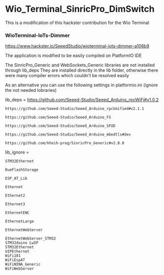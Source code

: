 # Wio_Terminal_SinricPro_DimSwitch

This is a modification of this hackster contribution for the Wio Terminal

### WioTerminal-IoTs-Dimmer
https://www.hackster.io/SeeedStudio/wioterminal-iots-dimmer-a106b9


The application is modified to be easily compiled on PlatformIO IDE

The SinricPro_Generic and WebSockets_Generic libraries are not installed through lib_deps
They are installed directly in the lib folder, otherwise there were many compiler errors which couldn't be resolved easily

As an alternative you can use the following settings in platformio.ini (ignore the not needed lobraries)

lib_deps =
	https://github.com/Seeed-Studio/Seeed_Arduino_rpcWiFi#v1.0.2
	
	https://github.com/Seeed-Studio/Seeed_Arduino_rpcUnified#v2.1.1
	
	https://github.com/Seeed-Studio/Seeed_Arduino_FS
	
	https://github.com/Seeed-Studio/Seeed_Arduino_SFUD
	
	https://github.com/Seeed-Studio/Seeed_Arduino_mbedtls#dev
	
	https://github.com/khoih-prog/SinricPro_Generic#v2.8.0
	
	
lib_ignore =

	STM32Ethernet
	
	DueFlashStorage
	
	ESP_AT_Lib
	
	Ethernet
	
	Ethernet2
	
	Ethernet3
	
	EthernetENC
	
	EthernetLarge
	
	EthernetWebServer
	
	EthernetWebServer_STM32
	STM32duino LwIP
	STM32Ethernet
	UIPEthernet			
	WiFi101
	WiFiEspAT
	WiFiNINA_Generic
	WiFiWebServer


